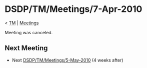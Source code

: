 

DSDP/TM/Meetings/7-Apr-2010
===========================

< [TM](./TM "DSDP/TM")‎ | [Meetings](./Meetings "DSDP/TM/Meetings")

Meeting was canceled.

Next Meeting
------------

*   Next [DSDP/TM/Meetings/5-May-2010](./Meetings/5-May-2010 "DSDP/TM/Meetings/5-May-2010") (4 weeks after)

